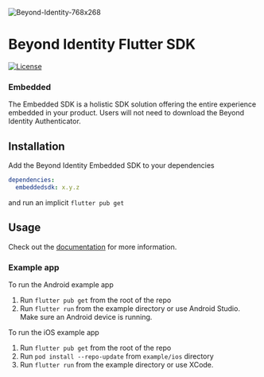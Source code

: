 ![Beyond-Identity-768x268](https://user-images.githubusercontent.com/6456218/111526630-5c826d00-8735-11eb-84ae-809af105b626.jpeg)

# Beyond Identity Flutter SDK

[![License](https://img.shields.io/badge/License-Apache%202.0-blue.svg)](https://opensource.org/licenses/Apache-2.0)

### Embedded

The Embedded SDK is a holistic SDK solution offering the entire experience embedded in your product. Users will not need
to download the Beyond Identity Authenticator.

## Installation

Add the Beyond Identity Embedded SDK to your dependencies

```yaml
dependencies:
  embeddedsdk: x.y.z
```

and run an implicit `flutter pub get`

## Usage
Check out the [documentation](https://developer.beyondidentity.com) for more information.

### Example app
To run the Android example app
1. Run `flutter pub get` from the root of the repo
2. Run `flutter run` from the example directory or use Android Studio. Make sure an Android device is running.

To run the iOS example app
1. Run `flutter pub get` from the root of the repo
2. Run `pod install --repo-update` from `example/ios` directory
3. Run `flutter run` from the example directory or use XCode.
